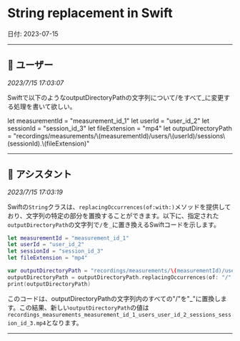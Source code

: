 # String replacement in Swift

日付: 2023-07-15

---

## 👤 ユーザー
*2023/7/15 17:03:07*

Swiftで以下のようなoutputDirectoryPathの文字列について/をすべて\_に変更する処理を書いて欲しい。

let measurementId = "measurement\_id\_1"
        let userId = "user\_id\_2"
        let sessionId = "session\_id\_3"
        let fileExtension = "mp4"
        let outputDirectoryPath = "recordings/measurements/\\(measurementId)/users/\\(userId)/sessions\\(sessionId).\\(fileExtension)"

---

## 🤖 アシスタント
*2023/7/15 17:03:19*

Swiftの`String`クラスは、`replacingOccurrences(of:with:)`メソッドを提供しており、文字列の特定の部分を置換することができます。以下に、指定された`outputDirectoryPath`の文字列で`/`を`_`に置き換えるSwiftコードを示します。

```swift
let measurementId = "measurement_id_1"
let userId = "user_id_2"
let sessionId = "session_id_3"
let fileExtension = "mp4"

var outputDirectoryPath = "recordings/measurements/\(measurementId)/users/\(userId)/sessions/\(sessionId).\(fileExtension)"
outputDirectoryPath = outputDirectoryPath.replacingOccurrences(of: "/", with: "_")
print(outputDirectoryPath)
```

このコードは、outputDirectoryPathの文字列内のすべての"/"を"_"に置換します。この結果、新しい`outputDirectoryPath`の値は`recordings_measurements_measurement_id_1_users_user_id_2_sessions_session_id_3.mp4`となります。

---
